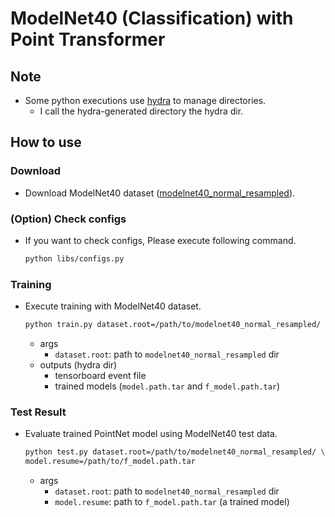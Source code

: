 # ModelNet40 (Classification) with Point Transformer
## Note
- Some python executions use [hydra](https://github.com/facebookresearch/hydra) to manage directories.
  - I call the hydra-generated directory the hydra dir.

## How to use
### Download
- Download ModelNet40 dataset ([modelnet40_normal_resampled](https://shapenet.cs.stanford.edu/media/modelnet40_normal_resampled.zip)).

### (Option) Check configs
- If you want to check configs, Please execute following command.
  ```bash
  python libs/configs.py
  ```

### Training
- Execute training with ModelNet40 dataset.
  ```bash
  python train.py dataset.root=/path/to/modelnet40_normal_resampled/
  ```
  - args
    - `dataset.root`: path to `modelnet40_normal_resampled` dir
  - outputs (hydra dir)
    - tensorboard event file
    - trained models (`model.path.tar` and `f_model.path.tar`)

### Test Result
- Evaluate trained PointNet model using ModelNet40 test data.
  ```bash
  python test.py dataset.root=/path/to/modelnet40_normal_resampled/ \
  model.resume=/path/to/f_model.path.tar
  ```
  - args
    - `dataset.root`: path to `modelnet40_normal_resampled` dir
    - `model.resume`: path to `f_model.path.tar` (a trained model)



